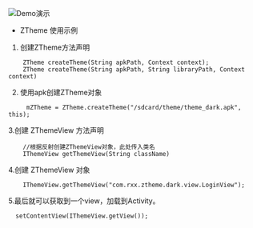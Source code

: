 
![Demo演示](https://gitee.com/uploads/images/2017/1113/165926_a57bc77c_414444.gif "aaa.gif")
- ZTheme 使用示例
1.  创建ZTheme方法声明

```
    ZTheme createTheme(String apkPath, Context context);
    ZTheme createTheme(String apkPath, String libraryPath, Context context)

```
2. 使用apk创建ZTheme对象
```
     mZTheme = ZTheme.createTheme("/sdcard/theme/theme_dark.apk", this);

```
3.创建 ZThemeView  方法声明
```
    //根据反射创建ZThemeView对象，此处传入类名
    IThemeView getThemeView(String className)

```
4.创建 ZThemeView 对象
```
    IThemeView.getThemeView("com.rxx.ztheme.dark.view.LoginView");
```

5.最后就可以获取到一个view，加载到Activity。
```
  setContentView(IThemeView.getView());
```


